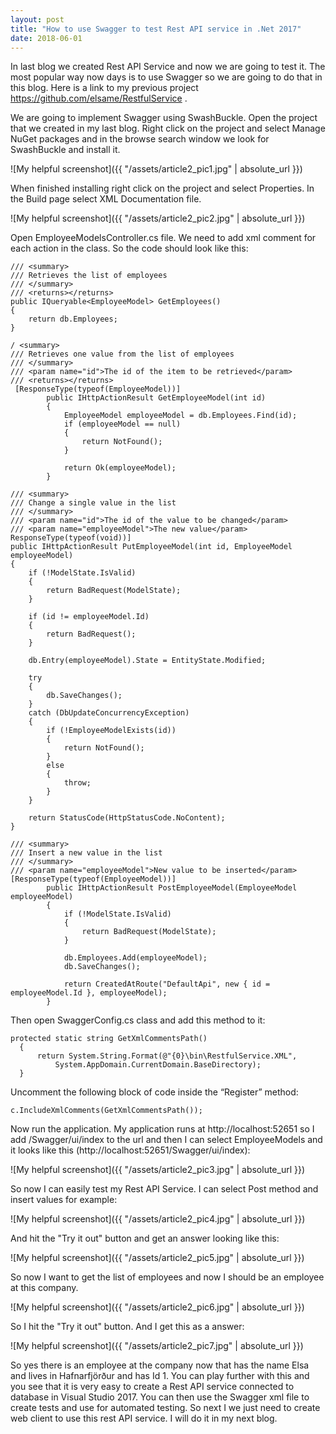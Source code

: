 ```yaml
---
layout: post
title: "How to use Swagger to test Rest API service in .Net 2017"
date: 2018-06-01
---
```


In last blog we created Rest API Service and now we are going to test it. The most popular way now days is to use Swagger so we are going to do that in this blog. Here is a link to my previous project <https://github.com/elsame/RestfulService> .

We are going to implement Swagger using SwashBuckle. Open the project that we created in my last blog. Right click on the project and select Manage NuGet packages and in the browse search window we look for SwashBuckle and install it.

![My helpful screenshot]({{ "/assets/article2_pic1.jpg" | absolute_url }})

When finished installing right click on the project and select Properties.
In the Build page select XML Documentation file.

![My helpful screenshot]({{ "/assets/article2_pic2.jpg" | absolute_url }})

Open EmployeeModelsController.cs file. 
We need to add xml comment for each action in the class. So the code should look like this:

```
/// <summary>
/// Retrieves the list of employees
/// </summary>
/// <returns></returns>
public IQueryable<EmployeeModel> GetEmployees()
{
    return db.Employees;
}

/ <summary>
/// Retrieves one value from the list of employees
/// </summary>
/// <param name="id">The id of the item to be retrieved</param>
/// <returns></returns>
 [ResponseType(typeof(EmployeeModel))]
        public IHttpActionResult GetEmployeeModel(int id)
        {
            EmployeeModel employeeModel = db.Employees.Find(id);
            if (employeeModel == null)
            {
                return NotFound();
            }

            return Ok(employeeModel);
        }
        
/// <summary>
/// Change a single value in the list
/// </summary>
/// <param name="id">The id of the value to be changed</param>
/// <param name="employeeModel">The new value</param>
ResponseType(typeof(void))]
public IHttpActionResult PutEmployeeModel(int id, EmployeeModel employeeModel)
{
    if (!ModelState.IsValid)
    {
        return BadRequest(ModelState);
    }

    if (id != employeeModel.Id)
    {
        return BadRequest();
    }

    db.Entry(employeeModel).State = EntityState.Modified;

    try
    {
        db.SaveChanges();
    }
    catch (DbUpdateConcurrencyException)
    {
        if (!EmployeeModelExists(id))
        {
            return NotFound();
        }
        else
        {
            throw;
        }
    }

    return StatusCode(HttpStatusCode.NoContent);
}
        
/// <summary>
/// Insert a new value in the list
/// </summary>
/// <param name="employeeModel">New value to be inserted</param>
[ResponseType(typeof(EmployeeModel))]
        public IHttpActionResult PostEmployeeModel(EmployeeModel employeeModel)
        {
            if (!ModelState.IsValid)
            {
                return BadRequest(ModelState);
            }

            db.Employees.Add(employeeModel);
            db.SaveChanges();

            return CreatedAtRoute("DefaultApi", new { id = employeeModel.Id }, employeeModel);
        }
```
Then open SwaggerConfig.cs class and add this method to it:
        
```
protected static string GetXmlCommentsPath()
  {
      return System.String.Format(@"{0}\bin\RestfulService.XML", 
          System.AppDomain.CurrentDomain.BaseDirectory);
  }
```
Uncomment the following block of code inside the “Register” method:

```
c.IncludeXmlComments(GetXmlCommentsPath());
```
        
Now run the application. My application runs at http://localhost:52651 so I add /Swagger/ui/index to the url and then I can select EmployeeModels and it looks like this (http://localhost:52651/Swagger/ui/index):

![My helpful screenshot]({{ "/assets/article2_pic3.jpg" | absolute_url }})

So now I can easily test my Rest API Service. I can select Post method and insert values for example:

![My helpful screenshot]({{ "/assets/article2_pic4.jpg" | absolute_url }})

And hit the "Try it out" button and get an answer looking like this:

![My helpful screenshot]({{ "/assets/article2_pic5.jpg" | absolute_url }})

So now I want to get the list of employees and now I should be an employee at this company.

![My helpful screenshot]({{ "/assets/article2_pic6.jpg" | absolute_url }})

So I hit the "Try it out" button. And I get this as a answer:

![My helpful screenshot]({{ "/assets/article2_pic7.jpg" | absolute_url }})

So yes there is an employee at the company now that has the name Elsa and lives in Hafnarfjörður and has Id 1.
You can play further with this and you see that it is very easy to create a Rest API service connected to database in Visual Studio 2017. You can then use the Swagger xml file to create tests and use for automated testing.
So next I we just need to create web client to use this rest API service. I will do it in my next blog.

